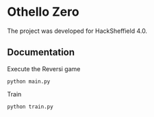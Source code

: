 # Othello Zero

The project was developed for HackSheffield 4.0.


## Documentation


Execute the Reversi game

```
python main.py
```

Train

````
python train.py
````


